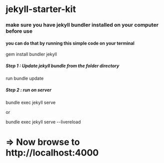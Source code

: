 # jekyll-starter-kit

  ### make sure you have jekyll bundler installed on your computer before use
  
  #### you can do that by running this simple code on your terminal
   gem install bundler jekyll



  ##### Step 1 : Update jekyll bundle from the folder directory
  
  run bundle update



  ##### Step 2 : run on server
  
  bundle exec jekyll serve 
  
  or

  bundle exec jekyll serve --livereload

# => Now browse to http://localhost:4000
